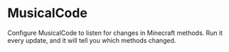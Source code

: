 # MusicalCode

Configure MusicalCode to listen for changes in Minecraft methods. Run it every update, and it will tell you which methods changed.
